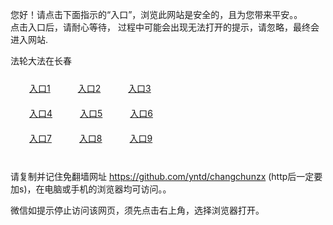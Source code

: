 您好！请点击下面指示的“入口”，浏览此网站是安全的，且为您带来平安。。 <br/>
点击入口后，请耐心等待， 过程中可能会出现无法打开的提示，请忽略，最终会进入网站. </br>

法轮大法在长春<br/>
<div style="padding:10px"><a style="margin:20px" target="_blank" href="https://d3iqfex7j8eh55.cloudfront.net/2Qpsp?gttuexdt" id="ccLink1" rel="nofollow">入口1</a> <a target="_blank" style="margin:20px" href="https://d5r8cr26nbzo7.cloudfront.net/2Qpsp?khbwbyd" id="ccLink2" rel="nofollow">入口2</a> <a style="margin:20px" target="_blank" href="https://d3f5dxj9xrmt7i.cloudfront.net/2Qpsp?owdkeyf" id="ccLink3" rel="nofollow">入口3</a></div>

<div style="padding:10px" ><a style="margin:20px" target="_blank" href="https://d3iqfex7j8eh55.cloudfront.net/2Qpsp?gttuexdt" id="ccLink4" rel="nofollow">入口4</a> <a style="margin:20px" href="https://d5r8cr26nbzo7.cloudfront.net/2Qpsp?khbwbyd" target="_blank" id="ccLink5" rel="nofollow">入口5</a> <a style="margin:20px" href="https://d3f5dxj9xrmt7i.cloudfront.net/2Qpsp?owdkeyf" target="_blank" id="ccLink6" rel="nofollow">入口6</a></div>

<div style="padding:10px"><a style="margin:20px" target="_blank" href="https://d3iqfex7j8eh55.cloudfront.net/2Qpsp?gttuexdt" id="ccLink7" rel="nofollow">入口7</a> <a style="margin:20px" href="https://d5r8cr26nbzo7.cloudfront.net/2Qpsp?khbwbyd" target="_blank" id="ccLink8" rel="nofollow">入口8</a> <a style="margin:20px" target="_blank" href="https://d3f5dxj9xrmt7i.cloudfront.net/2Qpsp?owdkeyf" id="ccLink9" rel="nofollow">入口9</a></div>

<br/>



请复制并记住免翻墙网址 https://github.com/yntd/changchunzx (http后一定要加s)，在电脑或手机的浏览器均可访问。。<br/>

微信如提示停止访问该网页，须先点击右上角，选择浏览器打开。
